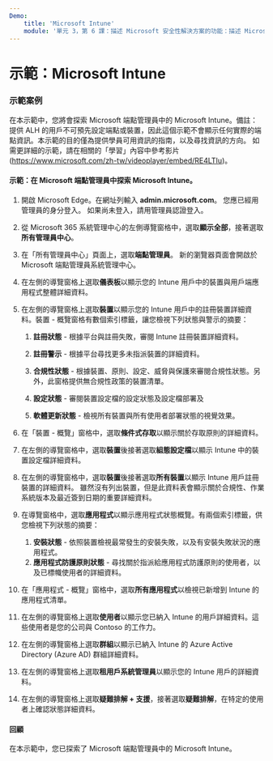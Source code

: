 ```yaml
---
Demo:
    title: 'Microsoft Intune'
    module: '單元 3，第 6 課：描述 Microsoft 安全性解決方案的功能：描述 Microsoft Intune 的端點安全性'
---
```



# 示範：Microsoft Intune

### 示範案例

在本示範中，您將會探索 Microsoft 端點管理員中的 Microsoft Intune。備註：提供 ALH 的用戶不可預先設定端點或裝置，因此這個示範不會顯示任何實際的端點資訊。本示範的目的僅為提供學員可用資訊的指南，以及尋找資訊的方向。  如需更詳細的示範，請在相關的「學習」內容中參考影片 (<https://www.microsoft.com/zh-tw/videoplayer/embed/RE4LTIu>)。



#### 示範：在 Microsoft 端點管理員中探索 Microsoft Intune。

1. 開啟 Microsoft Edge。在網址列輸入 **admin.microsoft.com**。  您應已經用管理員的身分登入。  如果尚未登入，請用管理員認證登入。

1. 從 Microsoft 365 系統管理中心的左側導覽窗格中，選取**顯示全部**，接著選取**所有管理員中心**。

1. 在「所有管理員中心」頁面上，選取**端點管理員**。  新的瀏覽器頁面會開啟於 Microsoft 端點管理員系統管理中心。

1. 在左側的導覽窗格上選取**儀表板**以顯示您的 Intune 用戶中的裝置與用戶端應用程式整體詳細資料。

1. 在左側的導覽窗格上選取**裝置**以顯示您的 Intune 用戶中的註冊裝置詳細資料。裝置 - 概覽窗格有數個索引標籤，讓您檢視下列狀態與警示的摘要：
    1. **註冊狀態** - 根據平台與註冊失敗，審閱 Intune 註冊裝置詳細資料。
    
    1. **註冊警示** - 根據平台尋找更多未指派裝置的詳細資料。
    1. **合規性狀態** - 根據裝置、原則、設定、威脅與保護來審閱合規性狀態。另外，此窗格提供無合規性政策的裝置清單。
    1. **設定狀態** - 審閱裝置設定檔的設定狀態及設定檔部署及
    1. **軟體更新狀態** - 檢視所有裝置與所有使用者部署狀態的視覺效果。

1. 在「裝置 - 概覽」窗格中，選取**條件式存取**以顯示關於存取原則的詳細資料。

1. 在左側的導覽窗格中，選取**裝置**後接著選取**組態設定檔**以顯示 Intune 中的裝置設定檔詳細資料。

1. 在左側的導覽窗格中，選取**裝置**後接著選取**所有裝置**以顯示 Intune 用戶註冊裝置的詳細資料。  雖然沒有列出裝置，但是此資料表會顯示關於合規性、作業系統版本及最近簽到日期的重要詳細資料。

1. 在導覽窗格中，選取**應用程式**以顯示應用程式狀態概覽。有兩個索引標籤，供您檢視下列狀態的摘要：
    1. **安裝狀態** - 依照裝置檢視最常發生的安裝失敗，以及有安裝失敗狀況的應用程式。
    1. **應用程式防護原則狀態** - 尋找關於指派給應用程式防護原則的使用者，以及已標幟使用者的詳細資料。

1. 在「應用程式 - 概覽」窗格中，選取**所有應用程式**以檢視已新增到 Intune 的應用程式清單。

1. 在左側的導覽窗格上選取**使用者**以顯示您已納入 Intune 的用戶詳細資料。這些使用者是您的公司與 Contoso 的工作力。

1. 在左側的導覽窗格上選取**群組**以顯示已納入 Intune 的 Azure Active Directory (Azure AD) 群組詳細資料。

1. 在左側的導覽窗格上選取**租用戶系統管理員**以顯示您的 Intune 用戶的詳細資料。

1. 在左側的導覽窗格上選取**疑難排解 + 支援**，接著選取**疑難排解**，在特定的使用者上確認狀態詳細資料。

#### 回顧

在本示範中，您已探索了 Microsoft 端點管理員中的 Microsoft Intune。
